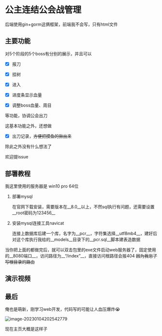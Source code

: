 # 公主连结公会战管理

后端使用gin+gorm这俩框架，前端我不会写，只有html文件

## 主要功能

对5个阶段的5个boss有分别的展示，并且可以

- [x] 报刀

- [x] 挂树

- [x] 进入

- [x] 进度条显示血量

- [x] 调整boss血量、周目

等功能，协调公会出刀

这基本功能之外，还想做

- [x] 出刀记录，~~方便把摸鱼的揪出来~~

除此之外没有什么想法了

欢迎提issue

## 部署教程

我这里使用的服务器是 win10 pro 64位

1. 部署mysql

   在官网下载安装，需要版本在__8.0__以上，不然sql执行有问题，还需要设置__root密码为123456__

2. 安装mysql连接工具navicat

   连接上数据库后建一个库，名字为__pcr__，字符集选择__utf8mb4__，建好后对这个库执行我给的__models__目录下的__pcr.sql__脚本建表造数据

当你把上面的都做完后，就可以双击包里的exe文件启动web服务器了，固定使用的__8080端口__，访问路径为__“/index”__，直接访问根路径会报404 ~~因为我忘了写根目录的路由~~

## 演示视频



## 最后

俺也是萌新，刚学习web开发，代码写的可能让人血压爆炸:sob:

![image-20230104202542779](https://s1.ax1x.com/2023/01/05/pSk4Al4.png)

现在主页大概是这样子

